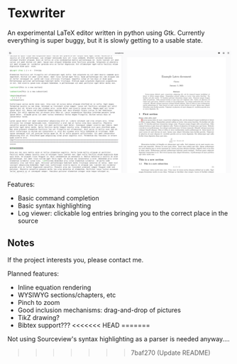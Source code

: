 # Texwriter

An experimental LaTeX editor written in python using Gtk. 
Currently everything is super buggy, but it is slowly getting to a usable state.

![Default editing view](default_view.png)

Features:
 - Basic command completion
 - Basic syntax highlighting
 - Log viewer: clickable log entries bringing you to the correct place in the source

## Notes

If the project interests you, please contact me.

Planned features:
 - Inline equation rendering
 - WYSIWYG sections/chapters, etc
 - Pinch to zoom
 - Good inclusion mechanisms: drag-and-drop of pictures
 - TikZ drawing?
 - Bibtex support???
<<<<<<< HEAD
=======

Not using Sourceview's syntax highlighting as a parser is needed anyway....
>>>>>>> 7baf270 (Update README)
